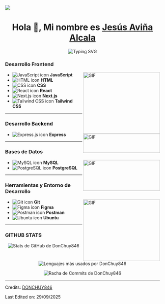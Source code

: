 <img src="https://user-images.githubusercontent.com/73097560/115834477-dbab4500-a447-11eb-908a-139a6edaec5c.gif">

<h1 align="center">Hola 👋, Mi nombre es <a href="https://donchuy846.github.io/Portafolio/">Jesús Aviña Alcala</a></h1>

<p ref="https://git.io/typing-svg" align="center"><img src="https://readme-typing-svg.demolab.com?font=Open+Sans&weight=900&size=25&pause=1000&color=8966B3&center=true&vCenter=true&width=900&lines=T%C3%A9cnico+Superior+Universitario;Apasionado+por+el+desarrollo+FullStack" alt="Typing SVG" /></p>

<!-- https://github.com/durgeshsamariya/awesome-github-profile-readme-templates/blob/master/templates/Aditya664.md


https://github.com/durgeshsamariya/awesome-github-profile-readme-templates/blob/master/templates/BRdhanani.md



https://github.com/durgeshsamariya/awesome-github-profile-readme-templates/blob/master/templates/Birunthaban.md

https://github.com/durgeshsamariya/awesome-github-profile-readme-templates/blob/master/templates/Kiran1689.md

https://github.com/durgeshsamariya/awesome-github-profile-readme-templates/blob/master/templates/Xx-Ashutosh-xX.md



 -->

### **Desarrollo Frontend**

<img src="https://media3.giphy.com/media/v1.Y2lkPTc5MGI3NjExaHpxcjUwc2dkZWFzMXZvemxkaWg5aDV6bDFrdDZsMzlnYzBpZHA0MyZlcD12MV9pbnRlcm5hbF9naWZfYnlfaWQmY3Q9Zw/gRl82JKtOdzDr3m43F/giphy.gif" height="200" width="250" alt="GIF" align="right">


* <img src="https://skillicons.dev/icons?i=js" alt="JavaScript icon"> **JavaScript**
* <img src="https://skillicons.dev/icons?i=html" alt="HTML icon"> **HTML**
* <img src="https://skillicons.dev/icons?i=css" alt="CSS icon"> **CSS**
* <img src="https://skillicons.dev/icons?i=react" alt="React icon"> **React**
* <img src="https://skillicons.dev/icons?i=nextjs" alt="Next.js icon"> **Next.js**
* <img src="https://skillicons.dev/icons?i=tailwind" alt="Tailwind CSS icon"> **Tailwind CSS**

***

### **Desarrollo Backend**
<img src="https://media1.giphy.com/media/v1.Y2lkPTc5MGI3NjExaGpoNXF2amtqZ2U4czR3bjgyNTk0c2U5N2R1Z3MwcnloMGx4eGQ0aCZlcD12MV9pbnRlcm5hbF9naWZfYnlfaWQmY3Q9Zw/zOvBKUUEERdNm/giphy.gif" height="62" width="250" alt="GIF" align="right">


* <img src="https://skillicons.dev/icons?i=express" alt="Express.js icon"> **Express**

***

### **Bases de Datos**

<img src="https://media3.giphy.com/media/v1.Y2lkPTc5MGI3NjExajk2YnB0MHQzdnE1eXVwM204Z2g2aG12amJlNXhqbjB5bTM1bWhuayZlcD12MV9pbnRlcm5hbF9naWZfYnlfaWQmY3Q9Zw/2IudUHdI075HL02Pkk/giphy.gif" height="100" width="250" alt="GIF" align="right">


* <img src="https://skillicons.dev/icons?i=mysql" alt="MySQL icon"> **MySQL**
* <img src="https://skillicons.dev/icons?i=postgres" alt="PostgreSQL icon"> **PostgreSQL**

***

### **Herramientas y Entorno de Desarrollo**


<img src="https://media3.giphy.com/media/v1.Y2lkPTc5MGI3NjExd3dsZWh0d3hidHJsbXpiMTl5aHIxaTNzZ2g3eDR5cGYxNnk5cjdoNCZlcD12MV9pbnRlcm5hbF9naWZfYnlfaWQmY3Q9Zw/137EaR4vAOCn1S/giphy.gif" height="200" width="250" alt="GIF" align="right">

* <img src="https://skillicons.dev/icons?i=git" alt="Git icon"> **Git**
* <img src="https://skillicons.dev/icons?i=figma" alt="Figma icon"> **Figma**
* <img src="https://skillicons.dev/icons?i=postman" alt="Postman icon"> **Postman**
* <img src="https://skillicons.dev/icons?i=ubuntu" alt="Ubuntu icon"> **Ubuntu**

*** 
### **GITHUB STATS**


<p align="center">
  <img src="https://github-readme-stats.vercel.app/api?username=DONCHUY846&show_icons=true&theme=radical" alt="Stats de GitHub de DonChuy846" />
</p>
<p align="center">
  <img src="https://github-readme-stats.vercel.app/api/top-langs/?username=DONCHUY846&layout=compact&theme=vision-friendly-dark" alt="Lenguajes más usados por DonChuy846" />

 <p align="center">
  <img src="https://streak-stats.demolab.com/?user=DONCHUY846&theme=dark" alt="Racha de Commits de DonChuy846" />
</p>
</p>

---

Credits: [DONCHUY846](https://github.com/DONCHUY846)

Last Edited on: 29/09/2025
